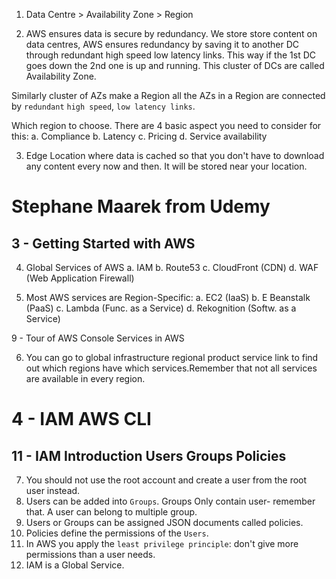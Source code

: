 1. Data Centre > Availability Zone > Region

2. AWS ensures data is secure by redundancy. We store store content on data 
centres, AWS ensures redundancy by saving it to another DC through redundant 
high speed low latency links. This way if the 1st DC goes down the 2nd one
is up and running. This cluster of DCs are called Availability Zone.

Similarly cluster of AZs make a Region all the AZs in a Region are 
connected by `redundant` `high speed`, `low latency links`.

Which region to choose. There are 4 basic aspect you need to consider 
for this:
    a. Compliance
    b. Latency
    c. Pricing
    d. Service availability

3. Edge Location where data is cached so that you don't have to download 
any content every now and then. It will be stored near your location.



# Stephane Maarek from Udemy

## 3 - Getting Started with AWS

4. Global Services of AWS
    a. IAM
    b. Route53
    c. CloudFront (CDN)
    d. WAF (Web Application Firewall)

5. Most AWS services are Region-Specific:
    a. EC2 (IaaS)
    b. E Beanstalk (PaaS)
    c. Lambda (Func. as a Service)
    d. Rekognition (Softw. as a Service)

9 - Tour of AWS Console Services in AWS

6. You can go to global infrastructure regional product service link to find out which regions have which services.Remember that not all services are available in every region.

# 4 - IAM AWS CLI

## 11 - IAM Introduction Users Groups Policies

7. You should not use the root account and create a user from the root user instead.
8. Users can be added into `Groups`. Groups Only contain user- remember that. A user can belong to multiple group.
9. Users or Groups can be assigned JSON documents called policies.
10. Policies define the permissions of the `Users`.
11. In AWS you apply the `least privilege principle`: don't give more permissions than a user needs.
12. IAM is a Global Service.




